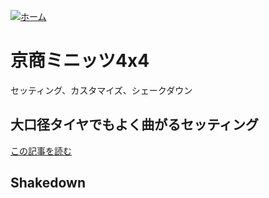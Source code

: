 [![ホーム](/blog/logo.002.png "Kobe Crawlers")](/blog)# 京商ミニッツ4x4セッティング、カスタマイズ、シェークダウン## 大口径タイヤでもよく曲がるセッティング[この記事を読む](/blog/steering_settings)## Shakedown